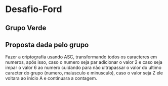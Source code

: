 # Desafio-Ford


## Grupo Verde

## Proposta dada pelo grupo

Fazer a criptografia usando ASC, transformando todos os caracteres em numeros, após isso, caso o numero seja par adicionar o valor 2 e caso seja impar o valor 6 ao numero cuidando para não ultrapassar o valor do ultimo caracter do grupo (numero, maiusculo e minusculo), caso o valor seja Z ele voltara ao inicio A e continuara a contagem.
